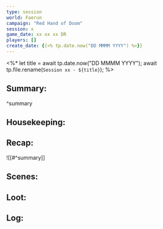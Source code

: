 ```yaml
---
type: session
world: Faerun
campaign: "Red Hand of Doom"
session: x
game_date: xx xx xx DR
players: []
create_date: {{<% tp.date.now("DD MMMM YYYY") %>}}
---
```


<%* 
let title = await tp.date.now("DD MMMM YYYY"); 
await tp.file.rename(`Session xx - ${title}`); 
%>

## Summary:

^summary
## Housekeeping:
## Recap:
![[#^summary]]
## Scenes:
## Loot:
## Log:


